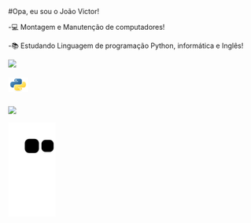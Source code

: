 #Opa, eu sou o João Victor!

-💻 Montagem e Manutenção de computadores!

-📚 Estudando Linguagem de programação Python, informática e Inglês!

<div>
  <a href="https://github.com/JaoTheBest">
  <img height="180em" src="https://github-readme-stats.vercel.app/api?username=JaoTheBest&show_icons=true&theme=chartreuse-dark&include_all_commits=true&count_private=true"/>
</div>

<div style="display: inline_block"><br>
  <img align="center" alt="João-Python" height="30" width="40" src="https://raw.githubusercontent.com/devicons/devicon/master/icons/python/python-original.svg">
</div>
  
##   
  
<div> 
  
  <a href="https://www.instagram.com/joao_the_bestt/" target="_blank"><img src="https://img.shields.io/badge/-Instagram-%23E4405F?style=for-the-badge&logo=instagram&logoColor=white" target="_blank"></a>
 
  ![Snake animation](https://github.com/rafaballerini/rafaballerini/blob/output/github-contribution-grid-snake.svg)
 
</div>
